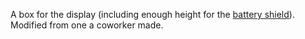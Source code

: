A box for the display (including enough height for the [battery shield](https://www.sparkfun.com/products/13626)). Modified from one a coworker made.
